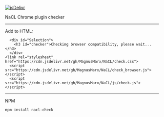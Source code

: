 [![jsDelivr](https://data.jsdelivr.com/v1.0.0/package/gh/nacl/badge)](https://www.jsdelivr.com/package/gh/nacl)

NaCL Chrome plugin checker

<hr>

Add to HTML:

```
  <div id="Selection">
    <h3 id="checker">Checking browser compatibility, please wait...</h3>
  </div>
<link rel="stylesheet" href="https://cdn.jsdelivr.net/gh/MagnusMarx/NaCL/check.css">
  <script src="https://cdn.jsdelivr.net/gh/MagnusMarx/NaCL/check_browser.js"></script>
  <script src="https://cdn.jsdelivr.net/gh/MagnusMarx/NaCL/js/check.js"></script>
  ```

<hr>

NPM

```
npm install nacl-check
```
